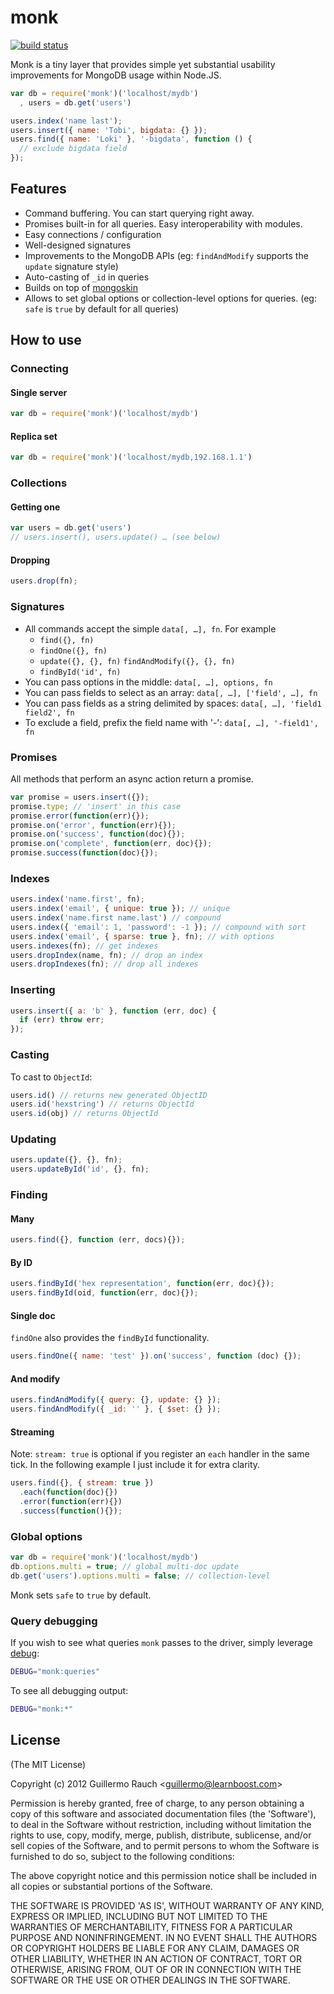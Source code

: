 
# monk

[![build status](https://secure.travis-ci.org/learnboost/monk.png?branch=master)](https://secure.travis-ci.org/learnboost/monk)

Monk is a tiny layer that provides simple yet substantial usability
improvements for MongoDB usage within Node.JS.

```js
var db = require('monk')('localhost/mydb')
  , users = db.get('users')

users.index('name last');
users.insert({ name: 'Tobi', bigdata: {} });
users.find({ name: 'Loki' }, '-bigdata', function () {
  // exclude bigdata field
});
```

## Features

- Command buffering. You can start querying right away.
- Promises built-in for all queries. Easy interoperability with modules.
- Easy connections / configuration
- Well-designed signatures
- Improvements to the MongoDB APIs (eg: `findAndModify` supports the
  `update` signature style)
- Auto-casting of `_id` in queries
- Builds on top of [mongoskin](http://github.com/guileen/node-mongoskin)
- Allows to set global options or collection-level options for queries. (eg:
  `safe` is `true` by default for all queries)

## How to use

### Connecting

#### Single server

```js
var db = require('monk')('localhost/mydb')
```

#### Replica set

```js
var db = require('monk')('localhost/mydb,192.168.1.1')
```

### Collections

#### Getting one

```js
var users = db.get('users')
// users.insert(), users.update() … (see below)
```

#### Dropping

```js
users.drop(fn);
```

### Signatures

- All commands accept the simple `data[, …], fn`. For example
    - `find({}, fn)`
    - `findOne({}, fn)`
    - `update({}, {}, fn)` `findAndModify({}, {}, fn)`
    - `findById('id', fn)`
- You can pass options in the middle: `data[, …], options, fn`
- You can pass fields to select as an array: `data[, …], ['field', …], fn`
- You can pass fields as a string delimited by spaces:
  `data[, …], 'field1 field2', fn`
- To exclude a field, prefix the field name with '-':
  `data[, …], '-field1', fn`

### Promises

All methods that perform an async action return a promise.

```js
var promise = users.insert({});
promise.type; // 'insert' in this case
promise.error(function(err){});
promise.on('error', function(err){});
promise.on('success', function(doc){});
promise.on('complete', function(err, doc){});
promise.success(function(doc){});
```

### Indexes

```js
users.index('name.first', fn);
users.index('email', { unique: true }); // unique
users.index('name.first name.last') // compound
users.index({ 'email': 1, 'password': -1 }); // compound with sort
users.index('email', { sparse: true }, fn); // with options
users.indexes(fn); // get indexes
users.dropIndex(name, fn); // drop an index
users.dropIndexes(fn); // drop all indexes
```

### Inserting

```js
users.insert({ a: 'b' }, function (err, doc) {
  if (err) throw err;
});
```

### Casting

To cast to `ObjectId`:

```js
users.id() // returns new generated ObjectID
users.id('hexstring') // returns ObjectId
users.id(obj) // returns ObjectId
```

### Updating

```js
users.update({}, {}, fn);
users.updateById('id', {}, fn);
```

### Finding

#### Many

```js
users.find({}, function (err, docs){});
```

#### By ID

```js
users.findById('hex representation', function(err, doc){});
users.findById(oid, function(err, doc){});
```

#### Single doc

`findOne` also provides the `findById` functionality.

```js
users.findOne({ name: 'test' }).on('success', function (doc) {});
```

#### And modify

```js
users.findAndModify({ query: {}, update: {} });
users.findAndModify({ _id: '' }, { $set: {} });
```

#### Streaming

Note: `stream: true` is optional if you register an `each` handler in the
same tick. In the following example I just include it for extra clarity.

```js
users.find({}, { stream: true })
  .each(function(doc){})
  .error(function(err){})
  .success(function(){});
```

### Global options

```js
var db = require('monk')('localhost/mydb')
db.options.multi = true; // global multi-doc update
db.get('users').options.multi = false; // collection-level
```

Monk sets `safe` to `true` by default.

### Query debugging

If you wish to see what queries `monk` passes to the driver, simply leverage
[debug](http://github.com/visionmedia/debug):

```bash
DEBUG="monk:queries"
```

To see all debugging output:

```bash
DEBUG="monk:*"
```

## License

(The MIT License)

Copyright (c) 2012 Guillermo Rauch &lt;guillermo@learnboost.com&gt;

Permission is hereby granted, free of charge, to any person obtaining
a copy of this software and associated documentation files (the
'Software'), to deal in the Software without restriction, including
without limitation the rights to use, copy, modify, merge, publish,
distribute, sublicense, and/or sell copies of the Software, and to
permit persons to whom the Software is furnished to do so, subject to
the following conditions:

The above copyright notice and this permission notice shall be
included in all copies or substantial portions of the Software.

THE SOFTWARE IS PROVIDED 'AS IS', WITHOUT WARRANTY OF ANY KIND,
EXPRESS OR IMPLIED, INCLUDING BUT NOT LIMITED TO THE WARRANTIES OF
MERCHANTABILITY, FITNESS FOR A PARTICULAR PURPOSE AND NONINFRINGEMENT.
IN NO EVENT SHALL THE AUTHORS OR COPYRIGHT HOLDERS BE LIABLE FOR ANY
CLAIM, DAMAGES OR OTHER LIABILITY, WHETHER IN AN ACTION OF CONTRACT,
TORT OR OTHERWISE, ARISING FROM, OUT OF OR IN CONNECTION WITH THE
SOFTWARE OR THE USE OR OTHER DEALINGS IN THE SOFTWARE.
